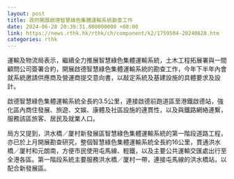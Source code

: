 ```yaml
---
layout: post
title: 政府開展啟德智慧綠色集體運輸系統勘查工作
date: 2024-06-28 20:39:31.000000000 +08:00
link: https://news.rthk.hk/rthk/ch/component/k2/1759504-20240628.htm
categories: rthk
---
```


運輸及物流局表示，繼續全力推展智慧綠色集體運輸系統，土木工程拓展署與一間顧問公司簽署合約，開展啟德智慧綠色集體運輸系統的勘查工作，今年下半年內會就系統邀請供應商及營運商提交意向書，以敲定系統及基建設施的具體要求及設計。

啟德智慧綠色集體運輸系統全長約3.5公里，連接啟德前跑道區至港鐵啟德站，強化區內商住發展、旅遊、文娛、康體及社區設施的連貫性，以及與鐵路網絡連繫，服務該區旅客、居民及就業人口。 

局方又提到，洪水橋／厦村新發展區智慧綠色集體運輸系統的第一階段道路工程，亦已於上月開展勘查研究，整個智慧綠色集體運輸系統全長約16公里，貫通洪水橋／厦村和元朗南，方便市民使用屯馬線、輕鐵，以及主要公共運輸交匯處出行至全港各區。第一階段系統主要服務洪水橋／厦村一帶，連接屯馬線的洪水橋站，以配合新發展區。
